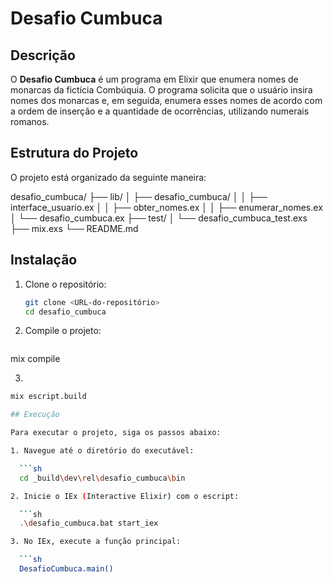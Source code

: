 # Desafio Cumbuca

## Descrição

O **Desafio Cumbuca** é um programa em Elixir que enumera nomes de monarcas da fictícia Combúquia. O programa solicita que o usuário insira nomes dos monarcas e, em seguida, enumera esses nomes de acordo com a ordem de inserção e a quantidade de ocorrências, utilizando numerais romanos.

## Estrutura do Projeto

O projeto está organizado da seguinte maneira:

desafio_cumbuca/
├── lib/
│ ├── desafio_cumbuca/
│ │ ├── interface_usuario.ex
│ │ ├── obter_nomes.ex
│ │ ├── enumerar_nomes.ex
│ └── desafio_cumbuca.ex
├── test/
│ └── desafio_cumbuca_test.exs
├── mix.exs
└── README.md


## Instalação

1. Clone o repositório:

   ```sh
   git clone <URL-do-repositório>
   cd desafio_cumbuca
2. Compile o projeto:
   ```sh
  mix compile

3. 
  ```sh
  mix escript.build

## Execução

Para executar o projeto, siga os passos abaixo:

1. Navegue até o diretório do executável:

    ```sh
    cd _build\dev\rel\desafio_cumbuca\bin
  
2. Inicie o IEx (Interactive Elixir) com o escript:

    ```sh
    .\desafio_cumbuca.bat start_iex

3. No IEx, execute a função principal:

    ```sh
    DesafioCumbuca.main()

